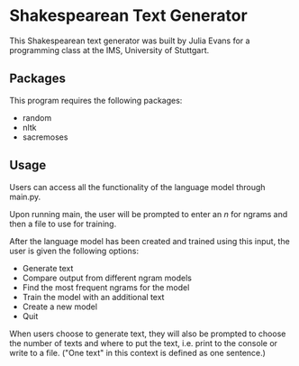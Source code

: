 # Shakespearean Text Generator

This Shakespearean text generator was built by Julia Evans for a programming class at the IMS, University of Stuttgart.

## Packages

This program requires the following packages:
- random
- nltk
- sacremoses

## Usage

Users can access all the functionality of the language model through main.py. 

Upon running main, the user will be prompted to enter an *n* for ngrams and then a file to use for training. 

After the language model has been created and trained using this input, the user is given the following options: 

- Generate text
- Compare output from different ngram models
- Find the most frequent ngrams for the model
- Train the model with an additional text
- Create a new model
- Quit

When users choose to generate text, they will also be prompted to choose the number of texts and where to put the text, i.e. print to the console or write to a file.  ("One text" in this context is defined as one sentence.)